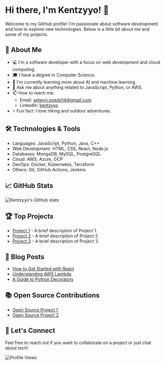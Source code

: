 # Hi there, I'm Kentzyyo! 👋

Welcome to my GitHub profile! I'm passionate about software development and love to explore new technologies. Below is a little bit about me and some of my projects.

## 🚀 About Me

- 💻 I'm a software developer with a focus on web development and cloud computing.
- 🎓 I have a degree in Computer Science.
- 🌱 I'm currently learning more about AI and machine learning.
- 💬 Ask me about anything related to JavaScript, Python, or AWS.
- 📫 How to reach me: 
  - Email: selwyn.onedo14@gmail.com
  - LinkedIn: [kentzyyo](https://www.linkedin.com/in/selwyno%C3%B1edo/)
- ⚡ Fun fact: I love hiking and outdoor adventures.

## 🛠️ Technologies & Tools

- Languages: JavaScript, Python, Java, C++
- Web Development: HTML, CSS, React, Node.js
- Databases: MongoDB, MySQL, PostgreSQL
- Cloud: AWS, Azure, GCP
- DevOps: Docker, Kubernetes, Terraform
- Others: Git, GitHub Actions, Jenkins

## 📈 GitHub Stats

![Kentzyyo's GitHub stats](https://github-readme-stats.vercel.app/api?username=kentzyyo&show_icons=true&theme=radical)

## 🏆 Top Projects

- [Project 1](https://github.com/kentzyyo/project1) - A brief description of Project 1.
- [Project 2](https://github.com/kentzyyo/project2) - A brief description of Project 2.
- [Project 3](https://github.com/kentzyyo/project3) - A brief description of Project 3.

## 📝 Blog Posts

- [How to Get Started with React](https://blog.example.com/react)
- [Understanding AWS Lambda](https://blog.example.com/aws-lambda)
- [A Guide to Python Decorators](https://blog.example.com/python-decorators)

## 📚 Open Source Contributions

- [Open Source Project 1](https://github.com/opensource/project1)
- [Open Source Project 2](https://github.com/opensource/project2)

## 🤝 Let's Connect

Feel free to reach out if you want to collaborate on a project or just chat about tech!

![Profile Views](https://komarev.com/ghpvc/?username=kentzyyo&color=blue)
